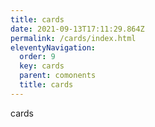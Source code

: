 ```yaml
---
title: cards
date: 2021-09-13T17:11:29.864Z
permalink: /cards/index.html
eleventyNavigation:
  order: 9
  key: cards
  parent: comonents
  title: cards
---
```

cards